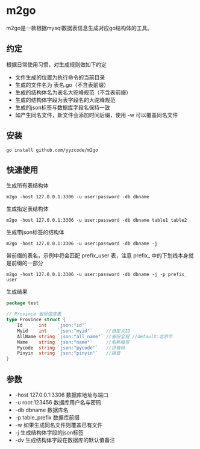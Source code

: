 m2go
===============

m2go是一款根据mysql数据表信息生成对应go结构体的工具。

## 约定
根据日常使用习惯，对生成规则做如下约定
* 文件生成的位置为执行命令的当前目录
* 生成的文件名为 表名.go（不含表前缀）
* 生成的结构体名为表名大驼峰规范（不含表前缀）
* 生成的结构体字段为表字段名的大驼峰规范
* 生成的json标签与数据库字段名保持一致
* 如产生同名文件，新文件会添加时间后缀，使用 -w 可以覆盖同名文件

## 安装

~~~
go install github.com/yyzcode/m2go
~~~

## 快速使用

生成所有表结构体

~~~
m2go -host 127.0.0.1:3306 -u user:password -db dbname
~~~

生成指定表结构体

~~~
m2go -host 127.0.0.1:3306 -u user:password -db dbname table1 table2
~~~

生成带json标签的结构体
~~~
m2go -host 127.0.0.1:3306 -u user:password -db dbname -j
~~~

带前缀的表名，示例中将会匹配 prefix_user 表，注意 prefix_ 中的下划线本身就是前缀的一部分
~~~
m2go -host 127.0.0.1:3306 -u user:password -db dbname -j -p prefix_ user
~~~

生成结果
```go
package test

// Province 省份信息表
type Province struct {
	Id      int    `json:"id"`
	Myid    int    `json:"myid"`     //自定义ID
	AllName string `json:"all_name"` //省份全程 //default:北京市
	Name    string `json:"name"`     //名称缩写
	Pycode  string `json:"pycode"`   //拼音码
	Pinyin  string `json:"pinyin"`   //拼音
}
```

## 参数

* -host 127.0.0.1:3306 数据库地址与端口
* -u root:123456 数据库用户名与密码
* -db dbname 数据库名
* -p table_prefix 数据库前缀
* -w 如果生成同名文件则覆盖已有文件
* -j 生成结构体字段的json标签
* -dv 生成结构体字段在数据库的默认值备注
